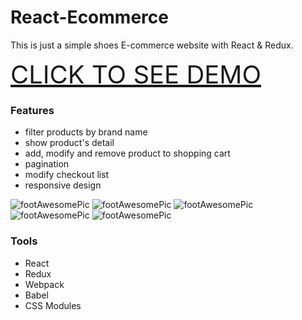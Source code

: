# React-Ecommerce
This is just a simple shoes E-commerce website with React & Redux.

<a href="https://owen824.github.io/React-Ecommerce/public/#/" style="font-size: 40px">CLICK TO SEE DEMO</a>

### Features

- filter products by brand name
- show product's detail
- add, modify and remove product to shopping cart
- pagination
- modify checkout list
- responsive design


![footAwesomePic](https://github.com/Owen824/React-Ecommerce/tree/gh-pages/src/assets/img/footAwesome1.png)
![footAwesomePic](https://github.com/Owen824/React-Ecommerce/tree/gh-pages/src/assets/img/footAwesome2.png)
![footAwesomePic](https://github.com/Owen824/React-Ecommerce/tree/gh-pages/src/assets/img/footAwesome3.png)
![footAwesomePic](https://github.com/Owen824/React-Ecommerce/tree/gh-pages/src/assets/img/footAwesome4.png)
![footAwesomePic](https://github.com/Owen824/React-Ecommerce/tree/gh-pages/src/assets/img/footAwesome5.png)

### Tools

- React
- Redux
- Webpack
- Babel
- CSS Modules
